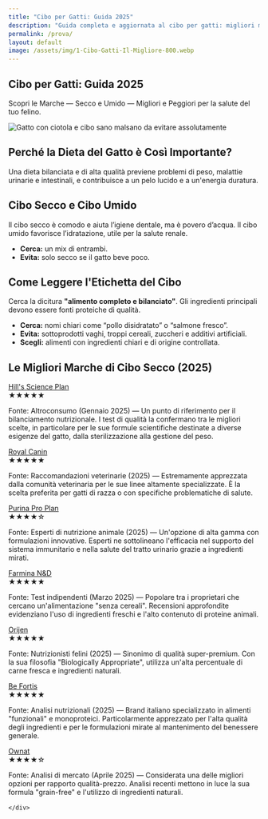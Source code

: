 ```yaml
---
title: "Cibo per Gatti: Guida 2025"
description: "Guida completa e aggiornata al cibo per gatti: migliori marche, ingredienti da evitare e consigli nutrizionali."
permalink: /prova/
layout: default
image: /assets/img/1-Cibo-Gatti-Il-Migliore-800.webp
---
```



<section class="page-prova">

  <div class="intro-flex">
    <div class="intro-text">
      <h1>Cibo per Gatti: Guida 2025</h1>
      <p>Scopri le Marche — Secco e Umido — Migliori e Peggiori per la salute del tuo felino.</p>
    </div>
    <div class="intro-image">
      <img 
        src="/assets/img/1-Cibo-Gatti-Il-Migliore-800.webp"
        srcset="/assets/img/1-Cibo-Gatti-Il-Migliore-480.webp 480w,
                /assets/img/1-Cibo-Gatti-Il-Migliore-800.webp 800w"
        sizes="(max-width: 600px) 480px, 800px"
        alt="Gatto con ciotola e cibo sano malsano da evitare assolutamente">
    </div>
  </div>

  <div class="content-block">
    <h2>Perché la Dieta del Gatto è Così Importante?</h2>
    <p>Una dieta bilanciata e di alta qualità previene problemi di peso, malattie urinarie e intestinali, e contribuisce a un pelo lucido e a un'energia duratura.</p>
  </div>

  <div class="content-block">
    <h2>Cibo Secco e Cibo Umido</h2>
    <p>Il cibo secco è comodo e aiuta l’igiene dentale, ma è povero d’acqua. Il cibo umido favorisce l’idratazione, utile per la salute renale.</p>
    <ul>
      <li><strong>Cerca:</strong> un mix di entrambi.</li>
      <li><strong>Evita:</strong> solo secco se il gatto beve poco.</li>
    </ul>
  </div>

  <div class="content-block">
    <h2>Come Leggere l'Etichetta del Cibo</h2>
    <p>Cerca la dicitura <strong>"alimento completo e bilanciato"</strong>. Gli ingredienti principali devono essere fonti proteiche di qualità.</p>
    <ul>
      <li><strong>Cerca:</strong> nomi chiari come “pollo disidratato” o “salmone fresco”.</li>
      <li><strong>Evita:</strong> sottoprodotti vaghi, troppi cereali, zuccheri e additivi artificiali.</li>
      <li><strong>Scegli:</strong> alimenti con ingredienti chiari e di origine controllata.</li>
    </ul>
  </div>

  <div class="content-block">
    <h2>Le Migliori Marche di Cibo Secco (2025)</h2>
    <div class="brand-grid">

<div class="brand-card">
  <a class="brand-name" href="https://www.hillspet.it/" target="_blank" rel="noopener">Hill's Science Plan</a>
  <div class="rating-stars">★★★★★</div>
  <p><span class="source">Fonte: Altroconsumo (Gennaio 2025)</span> — Un punto di riferimento per il bilanciamento nutrizionale. I test di qualità la confermano tra le migliori scelte, in particolare per le sue formule scientifiche destinate a diverse esigenze del gatto, dalla sterilizzazione alla gestione del peso.</p>
</div>

<div class="brand-card">
  <a class="brand-name" href="https://www.royalcanin.com/it" target="_blank" rel="noopener">Royal Canin</a>
  <div class="rating-stars">★★★★★</div>
  <p><span class="source">Fonte: Raccomandazioni veterinarie (2025)</span> — Estremamente apprezzata dalla comunità veterinaria per le sue linee altamente specializzate. È la scelta preferita per gatti di razza o con specifiche problematiche di salute.</p>
</div>

<div class="brand-card">
  <a class="brand-name" href="https://www.purina.it/" target="_blank" rel="noopener">Purina Pro Plan</a>
  <div class="rating-stars">★★★★☆</div>
  <p><span class="source">Fonte: Esperti di nutrizione animale (2025)</span> — Un'opzione di alta gamma con formulazioni innovative. Esperti ne sottolineano l'efficacia nel supporto del sistema immunitario e nella salute del tratto urinario grazie a ingredienti mirati.</p>
</div>

<div class="brand-card">
  <a class="brand-name" href="https://www.farmina.com/it/" target="_blank" rel="noopener">Farmina N&D</a>
  <div class="rating-stars">★★★★★</div>
  <p><span class="source">Fonte: Test indipendenti (Marzo 2025)</span> — Popolare tra i proprietari che cercano un'alimentazione "senza cereali". Recensioni approfondite evidenziano l'uso di ingredienti freschi e l'alto contenuto di proteine animali.</p>
</div>

<div class="brand-card">
  <a class="brand-name" href="https://www.orijen.ca/" target="_blank" rel="noopener">Orijen</a>
  <div class="rating-stars">★★★★★</div>
  <p><span class="source">Fonte: Nutrizionisti felini (2025)</span> — Sinonimo di qualità super-premium. Con la sua filosofia "Biologically Appropriate", utilizza un'alta percentuale di carne fresca e ingredienti naturali.</p>
</div>

<div class="brand-card">
  <a class="brand-name" href="https://www.arcaplanet.it/s/?q=BeFortis+cat&sort=score_desc&page=0" target="_blank" rel="noopener">Be Fortis</a>
  <div class="rating-stars">★★★★★</div>
  <p><span class="source">Fonte: Analisi nutrizionali (2025)</span> — Brand italiano specializzato in alimenti "funzionali" e monoproteici. Particolarmente apprezzato per l'alta qualità degli ingredienti e per le formulazioni mirate al mantenimento del benessere generale.</p>
</div>

<div class="brand-card">
  <a class="brand-name" href="https://www.ownat.com/it/" target="_blank" rel="noopener">Ownat</a>
  <div class="rating-stars">★★★★☆</div>
  <p><span class="source">Fonte: Analisi di mercato (Aprile 2025)</span> — Considerata una delle migliori opzioni per rapporto qualità-prezzo. Analisi recenti mettono in luce la sua formula "grain-free" e l'utilizzo di ingredienti naturali.</p>
</div>



    </div>
  </div>

</section>

